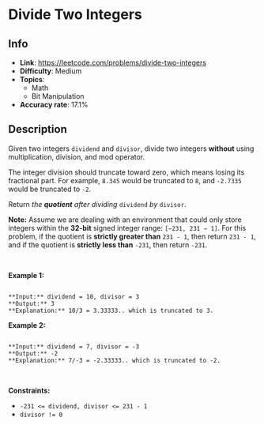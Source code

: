 # Divide Two Integers

## Info  
- **Link**: https://leetcode.com/problems/divide-two-integers
- **Difficulty**: Medium  
- **Topics**:   
    - Math
    - Bit Manipulation
- **Accuracy rate**: 17.1%  

## Description  
    
Given two integers `dividend` and `divisor`, divide two integers **without** using multiplication, division, and mod operator.


The integer division should truncate toward zero, which means losing its fractional part. For example, `8.345` would be truncated to `8`, and `-2.7335` would be truncated to `-2`.


Return *the **quotient** after dividing* `dividend` *by* `divisor`.


**Note:** Assume we are dealing with an environment that could only store integers within the **32-bit** signed integer range: `[−231, 231 − 1]`. For this problem, if the quotient is **strictly greater than** `231 - 1`, then return `231 - 1`, and if the quotient is **strictly less than** `-231`, then return `-231`.


 


**Example 1:**



```

**Input:** dividend = 10, divisor = 3
**Output:** 3
**Explanation:** 10/3 = 3.33333.. which is truncated to 3.

```

**Example 2:**



```

**Input:** dividend = 7, divisor = -3
**Output:** -2
**Explanation:** 7/-3 = -2.33333.. which is truncated to -2.

```

 


**Constraints:**


* `-231 <= dividend, divisor <= 231 - 1`
* `divisor != 0`


  
    